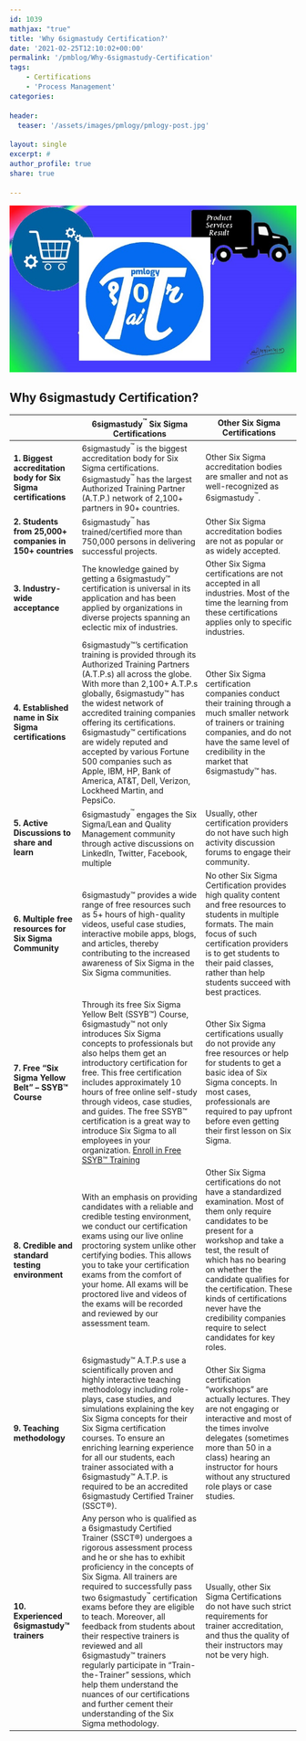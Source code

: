 ```yaml
---
id: 1039   
mathjax: "true"
title: 'Why 6sigmastudy Certification?'
date: '2021-02-25T12:10:02+00:00'
permalink: '/pmblog/Why-6sigmastudy-Certification'
tags: 
    - Certifications
    - 'Process Management'
categories:

header:
  teaser: '/assets/images/pmlogy/pmlogy-post.jpg'

layout: single
excerpt: #
author_profile: true
share: true

---
```


![](/assets/images/pmlogy/pmlogy-post.jpg)


## Why 6sigmastudy Certification?

| | 6sigmastudy<sup>™</sup> Six Sigma Certifications | Other Six Sigma Certifications |
|---|---|---|
| **1. Biggest accreditation body for Six Sigma certifications** | 6sigmastudy<sup>™</sup> is the biggest accreditation body for Six Sigma certifications. 6sigmastudy<sup>™</sup> has the largest Authorized Training Partner (A.T.P.) network of 2,100+ partners in 90+ countries. | Other Six Sigma accreditation bodies are smaller and not as well-recognized as 6sigmastudy<sup>™</sup>. |
| **2. Students from 25,000+ companies in 150+ countries** | 6sigmastudy<sup>™</sup> has trained/certified more than 750,000 persons in delivering successful projects. | Other Six Sigma accreditation bodies are not as popular or as widely accepted. |
| **3. Industry-wide acceptance** | The knowledge gained by getting a 6sigmastudy™ certification is universal in its application and has been applied by organizations in diverse projects spanning an eclectic mix of industries. | Other Six Sigma certifications are not accepted in all industries. Most of the time the learning from these certifications applies only to specific industries. |
| **4. Established name in Six Sigma certifications** | 6sigmastudy™’s certification training is provided through its Authorized Training Partners (A.T.P.s) all across the globe.   With more than 2,100+ A.T.P.s globally, 6sigmastudy™ has the widest network of accredited training companies offering its certifications. 6sigmastudy™ certifications are widely reputed and accepted by various Fortune 500 companies such as Apple, IBM, HP, Bank of America, AT&amp;T, Dell, Verizon, Lockheed Martin, and PepsiCo. | Other Six Sigma certification companies conduct their training through a much smaller network of trainers or training companies, and do not have the same level of credibility in the market that 6sigmastudy™ has. |
| **5. Active Discussions to share and learn** | 6sigmastudy<sup>™</sup> engages the Six Sigma/Lean and Quality Management community through active discussions on LinkedIn, Twitter, Facebook, multiple | Usually, other certification providers do not have such high activity discussion forums to engage their community. |
| **6. Multiple free resources for Six Sigma Community** | 6sigmastudy™ provides a wide range of free resources such as 5+ hours of high-quality videos, useful case studies, interactive mobile apps, blogs, and articles, thereby contributing to the increased awareness of Six Sigma in the Six Sigma communities. | No other Six Sigma Certification provides high quality content and free resources to students in multiple formats. The main focus of such certification providers is to get students to their paid classes, rather than help students succeed with best practices. |
| **7. Free “Six Sigma Yellow Belt” – SSYB™ Course** | Through its free Six Sigma Yellow Belt (SSYB™) Course, 6sigmastudy™ not only introduces Six Sigma concepts to professionals but also helps them get an introductory certification for free. This free certification includes approximately 10 hours of free online self-study through videos, case studies, and guides. The free SSYB™ certification is a great way to introduce Six Sigma to all employees in your organization. [Enroll in Free SSYB™ Training](https://dasarpai.com/forms/course-interest/) | Other Six Sigma certifications usually do not provide any free resources or help for students to get a basic idea of Six Sigma concepts. In most cases, professionals are required to pay upfront before even getting their first lesson on Six Sigma. |
| **8. Credible and standard testing environment** | With an emphasis on providing candidates with a reliable and credible testing environment, we conduct our certification exams using our live online proctoring system unlike other certifying bodies. This allows you to take your certification exams from the comfort of your home. All exams will be proctored live and videos of the exams will be recorded and reviewed by our assessment team. | Other Six Sigma certifications do not have a standardized examination. Most of them only require candidates to be present for a workshop and take a test, the result of which has no bearing on whether the candidate qualifies for the certification. These kinds of certifications never have the credibility companies require to select candidates for key roles. |
| **9. Teaching methodology** | 6sigmastudy™ A.T.P.s use a scientifically proven and highly interactive teaching methodology including role-plays, case studies, and simulations explaining the key Six Sigma concepts for their Six Sigma certification courses. To ensure an enriching learning experience for all our students, each trainer associated with a 6sigmastudy™ A.T.P. is required to be an accredited 6sigmastudy Certified Trainer (SSCT®). | Other Six Sigma certification “workshops” are actually lectures. They are not engaging or interactive and most of the times involve delegates (sometimes more than 50 in a class) hearing an instructor for hours without any structured role plays or case studies. |
| **10. Experienced 6sigmastudy™ trainers** | Any person who is qualified as a 6sigmastudy Certified Trainer (SSCT®) undergoes a rigorous assessment process and he or she has to exhibit proficiency in the concepts of Six Sigma. All trainers are required to successfully pass two 6sigmastudy<sup>™</sup> certification exams before they are eligible to teach. Moreover, all feedback from students about their respective trainers is reviewed and all 6sigmastudy™ trainers regularly participate in “Train-the-Trainer” sessions, which help them understand the nuances of our certifications and further cement their understanding of the Six Sigma methodology. | Usually, other Six Sigma Certifications do not have such strict requirements for trainer accreditation, and thus the quality of their instructors may not be very high. |
